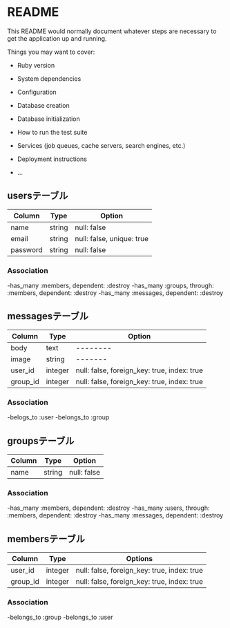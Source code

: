 # README

This README would normally document whatever steps are necessary to get the
application up and running.

Things you may want to cover:

* Ruby version

* System dependencies

* Configuration

* Database creation

* Database initialization

* How to run the test suite

* Services (job queues, cache servers, search engines, etc.)

* Deployment instructions

* ...

## usersテーブル
|Column|Type|Option|
|------|----|------|
|name|string|null: false|
|email|string|null: false, unique: true|
|password|string|null: false|

### Association
-has_many :members, dependent: :destroy
-has_many :groups, through: :members, dependent: :destroy
-has_many :messages, dependent: :destroy

## messagesテーブル
|Column|Type|Option|
|------|----|------|
|body|text|--------|
|image|string|-------|
|user_id|integer|null: false, foreign_key: true, index: true|
|group_id|integer|null: false, foreign_key: true, index: true|

### Association
-belogs_to :user
-belongs_to :group

## groupsテーブル
|Column|Type|Option|
|------|----|------|
|name|string|null: false|

### Association
-has_many :members, dependent: :destroy
-has_many :users, through: :members, dependent: :destroy
-has_many :messages, dependent: :destroy


## membersテーブル

|Column|Type|Options|
|------|----|-------|
|user_id|integer|null: false, foreign_key: true, index: true|
|group_id|integer|null: false, foreign_key: true, index: true|

### Association
-belongs_to :group
-belongs_to :user